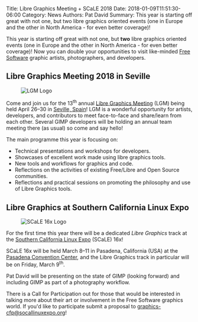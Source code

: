 Title: Libre Graphics Meeting + SCaLE 2018
Date: 2018-01-09T11:51:30-06:00 
Category: News
Authors: Pat David
Summary: This year is starting off great with not one, but two libre graphics oriented events (one in Europe and the other in North America - for even better coverage)!

This year is starting off great with not one, but **two** libre graphics oriented events (one in Europe and the other in North America - for even better coverage)! Now you can double your opportunities to visit like-minded [Free Software][] graphic artists, photographers, and developers.

[Free Software]: https://www.gnu.org/philosophy/free-sw.en.html "Free Software Philosophy"


## Libre Graphics Meeting 2018 in Seville

<figure>
<img src="{attach}LGM-Logo-Big.svg" alt="LGM Logo">
</figure>

Come and join us for the 13<sup>th</sup> annual [Libre Graphics Meeting][] (LGM) being held April 26–30 in [Seville, Spain][]! LGM is a wonderful opportunity for artists, developers, and contributors to meet face-to-face and share/learn from each other. Several GIMP developers will be holding an annual team meeting there (as usual) so come and say hello!

[Libre Graphics Meeting]: http://libregraphicsmeeting.org/2018/ "Libre Graphics Meeting 2018"
[Seville, Spain]: http://libregraphicsmeeting.org/2018/2018-edition/

The main programme this year is focusing on:

- Technical presentations and workshops for developers.
- Showcases of excellent work made using libre graphics tools.
- New tools and workflows for graphics and code.
- Reflections on the activities of existing Free/Libre and Open Source communities.
- Reflections and practical sessions on promoting the philosophy and use of Libre Graphics tools.

## Libre Graphics at Southern California Linux Expo

<figure>
<img src="{attach}SCaLE_16x_Logo.png" alt="SCaLE 16x Logo">
</figure>

For the first time this year there will be a dedicated _Libre Graphics_ track at the [Southern California Linux Expo][] (SCaLE) 16x!

SCaLE 16x will be held March 8–11 in Pasadena, California (USA) at the [Pasadena Convention Center][], and the Libre Graphics track in particular will be on Friday, March 9<sup>th</sup>.

Pat David will be presenting on the state of GIMP (looking forward) and including GIMP as part of a photography workflow.

[Southern California Linux Expo]: https://www.socallinuxexpo.org/scale/16x
[Pasadena Convention Center]: https://www.socallinuxexpo.org/scale/16x/venue

There is a Call for Participation out for those that would be interested in talking more about their art or involvement in the Free Software graphics world. If you'd like to participate submit a proposal to <graphics-cfp@socallinuxexpo.org>!

